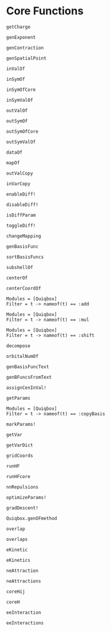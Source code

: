 # Core Functions

```@docs
getCharge
```

```@docs
genExponent
```

```@docs
genContraction
```

```@docs
genSpatialPoint
```

```@docs
inValOf
```

```@docs
inSymOf
```

```@docs
inSymOfCore
```

```@docs
inSymValOf
```

```@docs
outValOf
```

```@doc
outSymOf
```

```@docs
outSymOfCore
```

```@docs
outSymValOf
```

```@docs
dataOf
```

```@docs
mapOf
```

```@docs
outValCopy
```

```@docs
inVarCopy
```

```@docs
enableDiff!
```

```@docs
disableDiff!
```

```@docs
isDiffParam
```

```@docs
toggleDiff!
```

```@docs
changeMapping
```

```@docs
genBasisFunc
```

```@docs
sortBasisFuncs
```

```@docs
subshellOf
```

```@docs
centerOf
```

```@docs
centerCoordOf
```

```@autodocs
Modules = [Quiqbox]
Filter = t -> nameof(t) == :add
```

```@autodocs
Modules = [Quiqbox]
Filter = t -> nameof(t) == :mul
```

```@autodocs
Modules = [Quiqbox]
Filter = t -> nameof(t) == :shift
```

```@docs
decompose
```

```@docs
orbitalNumOf
```

```@docs
genBasisFuncText
```

```@docs
genBFuncsFromText
```

```@docs
assignCenInVal!
```

```@docs
getParams
```

```@autodocs
Modules = [Quiqbox]
Filter = t -> nameof(t) == :copyBasis
```

```@docs
markParams!
```

```@docs
getVar
```

```@docs
getVarDict
```


```@docs
gridCoords
```


```@docs
runHF
```

```@docs
runHFcore
```


```@docs
nnRepulsions
```


```@docs
optimizeParams!
```

```@docs
gradDescent!
```

```@docs
Quiqbox.genOFmethod
```


```@docs
overlap
```

```@docs
overlaps
```

```@docs
eKinetic
```

```@docs
eKinetics
```

```@docs
neAttraction
```

```@docs
neAttractions
```

```@docs
coreHij
```

```@docs
coreH
```

```@docs
eeInteraction
```

```@docs
eeInteractions
```